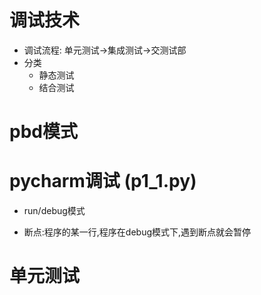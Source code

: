 # 调试技术
- 调试流程: 单元测试->集成测试->交测试部
- 分类
    - 静态测试
    - 结合测试

# pbd模式

# pycharm调试 (p1_1.py)
- run/debug模式

- 断点:程序的某一行,程序在debug模式下,遇到断点就会暂停

# 单元测试
